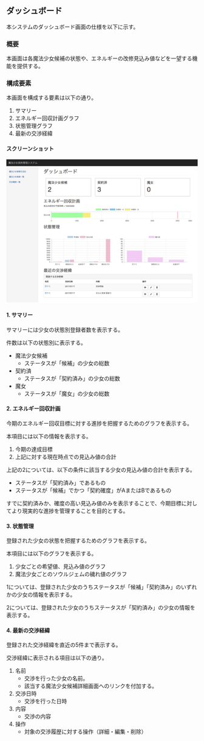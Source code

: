 ## ダッシュボード

本システムのダッシュボード画面の仕様を以下に示す。

### 概要

本画面は各魔法少女候補の状態や、エネルギーの改修見込み値などを一望する機能を提供する。

### 構成要素

本画面を構成する要素は以下の通り。

1. サマリー
2. エネルギー回収計画グラフ
3. 状態管理グラフ
4. 最新の交渉経緯

#### スクリーンショット

![ダッシュボード画面](images/dashboard.png)

#### 1. サマリー

サマリーには少女の状態別登録者数を表示する。

件数は以下の状態別に表示する。

- 魔法少女候補
    - ステータスが「候補」の少女の総数
- 契約済
    - ステータスが「契約済み」の少女の総数
- 魔女
    - ステータスが「魔女」の少女の総数

#### 2. エネルギー回収計画

今期のエネルギー回収目標に対する進捗を把握するためのグラフを表示する。

本項目には以下の情報を表示する。

1. 今期の達成目標
2. 上記に対する現在時点での見込み値の合計

上記の2については、以下の条件に該当する少女の見込み値の合計を表示する。

- ステータスが「契約済み」であるもの
- ステータスが「候補」でかつ「契約確度」がAまたはBであるもの

すでに契約済みか、確度の高い見込み値のみを表示することで、今期目標に対してより現実的な進捗を管理することを目的とする。

#### 3. 状態管理

登録された少女の状態を把握するためのグラフを表示する。

本項目には以下のグラフを表示する。

1. 少女ごとの希望値、見込み値のグラフ
2. 魔法少女ごとのソウルジェムの穢れ値のグラフ

1については、登録された少女のうちステータスが「候補」「契約済み」のいずれかの少女の情報を表示する。

2については、登録された少女のうちステータスが「契約済み」の少女の情報を表示する。

#### 4. 最新の交渉経緯

登録された交渉経緯を直近の5件まで表示する。

交渉経緯に表示される項目は以下の通り。

1. 名前
    - 交渉を行った少女の名前。
    - 該当する魔法少女候補詳細画面へのリンクを付加する。
2. 交渉日時
    - 交渉を行った日時
3. 内容
    - 交渉の内容
4. 操作
    - 対象の交渉履歴に対する操作（詳細・編集・削除）
